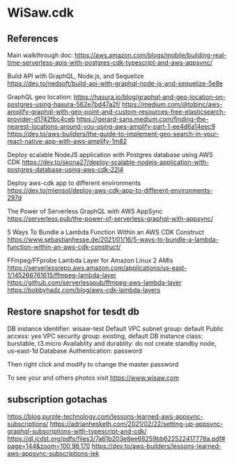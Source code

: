 # WiSaw.cdk
## References
Main walkthrough doc:
https://aws.amazon.com/blogs/mobile/building-real-time-serverless-apis-with-postgres-cdk-typescript-and-aws-appsync/

Build API with GraphQL, Node.js, and Sequelize
https://dev.to/nedsoft/build-api-with-graphql-node-js-and-sequelize-5e8e


GraphQL geo location:
https://hasura.io/blog/graphql-and-geo-location-on-postgres-using-hasura-562e7bd47a2f/
https://medium.com/@tobinc/aws-amplify-graphql-with-geo-point-and-custom-resources-free-elasticsearch-provider-d1742fbc4ceb
https://gerard-sans.medium.com/finding-the-nearest-locations-around-you-using-aws-amplify-part-1-ee4d6a14eec9
https://dev.to/aws-builders/the-guide-to-implement-geo-search-in-your-react-native-app-with-aws-amplify-1m82


Deploy scalable NodeJS application with Postgres database using AWS CDK
https://dev.to/skona27/deploy-scalable-nodejs-application-with-postgres-database-using-aws-cdk-22l4


Deploy aws-cdk app to different environments
https://dev.to/miensol/deploy-aws-cdk-app-to-different-environments-297d



The Power of Serverless GraphQL with AWS AppSync
https://serverless.pub/the-power-of-serverless-graphql-with-appsync/

5 Ways To Bundle a Lambda Function Within an AWS CDK Construct
https://www.sebastianhesse.de/2021/01/16/5-ways-to-bundle-a-lambda-function-within-an-aws-cdk-construct/

FFmpeg/FFprobe Lambda Layer for Amazon Linux 2 AMIs
https://serverlessrepo.aws.amazon.com/applications/us-east-1/145266761615/ffmpeg-lambda-layer
https://github.com/serverlesspub/ffmpeg-aws-lambda-layer
https://bobbyhadz.com/blog/aws-cdk-lambda-layers


## Restore snapshot for tesdt db
DB instance identifier: wisaw-test
Default VPC
subnet group: default
Public access: yes
VPC security group: existing, default
DB instance class: burstable, t3.micro
Availablity and durablity: do not create standby node, us-east-1d
Database Authentication: password

Then right click and modify to change the master password



To see your and others photos visit https://www.wisaw.com



## subscription gotachas
https://blog.purple-technology.com/lessons-learned-aws-appsync-subscriptions/
https://adrianhesketh.com/2021/02/22/setting-up-appsync-graphql-subscriptions-with-typescript-and-cdk/
https://dl.icdst.org/pdfs/files3/7a61b203e8ee68259bb622522417778a.pdf#page=144&zoom=100,96,170
https://dev.to/aws-builders/lessons-learned-aws-appsync-subscriptions-jek
